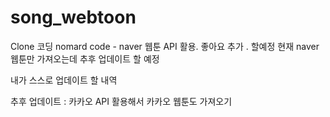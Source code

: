 # song_webtoon
 Clone 코딩
 nomard code - naver 웹툰 API 활용.  좋아요 추가 . 할예정 
 현재 naver 웹툰만 가져오는데 추후 업데이트 할 예정


 내가 스스로 업데이트 할 내역


 추후 업데이트 : 카카오 API 활용해서 카카오 웹툰도 가져오기
 

